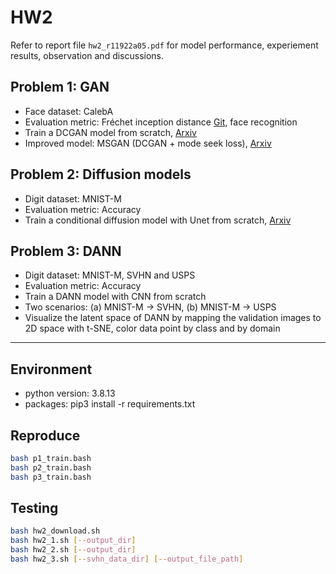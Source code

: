 # HW2

Refer to report file `hw2_r11922a05.pdf` for model performance, experiement results, observation and discussions.

## Problem 1: GAN
- Face dataset: CalebA
- Evaluation metric: Fréchet inception distance [Git](https://github.com/mseitzer/pytorch-fid), face recognition
- Train a DCGAN model from scratch, [Arxiv](https://arxiv.org/abs/1511.06434)
- Improved model: MSGAN (DCGAN + mode seek loss), [Arxiv](https://arxiv.org/abs/1903.05628)

## Problem 2: Diffusion models
- Digit dataset: MNIST-M
- Evaluation metric: Accuracy
- Train a conditional diffusion model with Unet from scratch, [Arxiv](https://arxiv.org/abs/2006.11239)

## Problem 3: DANN
- Digit dataset: MNIST-M, SVHN and USPS
- Evaluation metric: Accuracy
- Train a DANN model with CNN from scratch
- Two scenarios: (a) MNIST-M → SVHN, (b) MNIST-M → USPS 
- Visualize the latent space of DANN by mapping the validation images to 2D space with t-SNE, color data point by class and by domain
---

## Environment
- python version: 3.8.13
- packages: pip3 install -r requirements.txt

## Reproduce
```bash
bash p1_train.bash
bash p2_train.bash
bash p3_train.bash
```
## Testing
```bash
bash hw2_download.sh
bash hw2_1.sh [--output_dir]
bash hw2_2.sh [--output_dir]
bash hw2_3.sh [--svhn_data_dir] [--output_file_path]
```